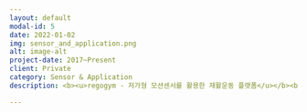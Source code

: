 ```yaml
---
layout: default
modal-id: 5
date: 2022-01-02
img: sensor_and_application.png
alt: image-alt
project-date: 2017~Present
client: Private
category: Sensor & Application
description: <b><u>regogym - 저가형 모션센서를 활용한 재활운동 플랫폼</u></b><br><br>코로나19 이후로 헬스장의 운영에 제약이 생기면서, 장애인들이 이용할 수 있는 장애인체육관은 몇개월간 아예 폐쇄되었습니다. 사람들은 유투브를 통해 홈트레이닝을 진행했지만, 지체장애인분들이 운동을 따라하기에는 너무나 어려운 동작이 많아서 이 분들이 어떻게 하면 효과적으로 운동할 수 있을지 고민했습니다. 결과적으로 $40에 구매할 수 있는 BLE 기반의 센서를 찾아서 (Thingy52), 이를 연동하여 웹페이지에 접속하여 3D 캐릭터의 움직임대로 운동을 따라하는 형태의 서비스를 개발하였습니다. 이는 척수장애인협회에서 최우수상을 수상하였고, regogym.com 사이트를 통해서 서비스를 무료로 제공하고 있습니다.<br><br><iframe src="https://www.youtube.com/embed/iHheokKw4Vg" frameborder="0" allowfullscreen width="100%" height="300px"></iframe><br><br><iframe src="https://www.youtube.com/embed/2csa-LMQi9o" frameborder="0" allowfullscreen width="100%" height="300px"></iframe><br><br><b><u>마이워터- 방광염 환자의 수분관리를 위한 어플리케이션</u></b><br><br>여성들은 출산 후에 방광염을 겪게 되는 경우가 많고, 신경계 손상 장애인의 경우에도 소변기능의 저하로 소변줄을 차고 있는 경우가 있어서 방광염의 재발이 잦습니다. 방광염을 치료하기 위해서는 항생제를 1주일 정도 복용해야만 완치가 되는것으로 알려져 있습니다. 하지만 빙광염은 재발가능성이 높아서 짧은 기간내에 방광염이 재발하는 경우에는 항생제의 내성이 생길 위험이 있습니다. 이런 문제를 인지하여 방광염을 예방할 수 있는 가장 좋은 방법을 연구하였고, 이는 바로 몸안의 수분을 관리해주는 것임을 알게되었습니다. 해당 어플리케이션은 주기적으로 수분 섭취를 도와주는 알람과 소변의 증식이 되지 않도록 지정된 시간 (4~6시간)내에 소변을 보도록하는 알람으로 구성되어 있는 간단한 어플리케이션 입니다. 해당 어플리케이션을 직접 사용하면서 방광염에 걸린 시기를 안정적으로 이겨낼 수 있었기에, 저와 같은 고통을 겪는 환자들에게 도움을 주기 위하여 해당 어플레케이션을 안드로이드 앱스토어에 등록하여 제공하고 있습니다.<br><br><br><br><iframe src="https://www.youtube.com/embed/UxLJ7hULcQI" frameborder="0" allowfullscreen width="100%" height="300px"></iframe><br><br><b><u>Eye-stick - 전맹 시각장애인을 위한 Image-to-Speech 디바이스</u></b><br><br>사내 해커톤으로 진행한 아이템으로 아무것도 보이지 않는 시각장애인을 위하여 Image-To-Speech 디바이스를 개발하였습니다. 시각장애인이 주로 사용하는 지팡이에 카메라를 부착하였고, 지팡이의 버튼을 누르면 카메라가 앞의 영상을 촬영하여 앞의 사진의 장면을 음성으로 읽어주는 기능을 제안하였습니다. 예를 들면, '앞에 자동차가 있다', '앞에 사람들이 지나가고 있다', '앞에 아름다운 꽃이 있다' 등과 같이 앞에 펼쳐진 광경을 최대한 음성으로 자세히 설명할 수 있도록 하였습니다.<br><br><img src="https://user-images.githubusercontent.com/18140805/149157572-262c68d6-8501-433b-98d0-30ac18a759a1.png"><br><br><b><u>BULO - 호흡기 훈련을 위한 디바이스</u></b><br><br>사내 창업공모전에서 출품한 제품으로, 호흡기 훈련을 위한 초소형 디바이스를 개발하였습니다. 흡기와 호기량을 측정하고, 이를 기반으로 트레이닝 프로그램과 게임을 연동하여 사용자들이 폐를 건강하게 유지할 수 있는 BLE 기반의 디바이스를 개발하였습니다. 이는 17년도 사내 창업공모전 (C-Lab)에서 신규 과제 중에서 1등으로 당선되어, 이미 Spun-off하여 창업을 진행하고 있습니다.<br><br><img src="https://user-images.githubusercontent.com/18140805/149156011-8bfa0495-5210-4f16-a08e-7354522ab99e.png">

---
```

